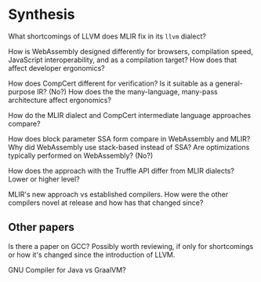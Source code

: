# Synthesis

What shortcomings of LLVM does MLIR fix in its `llvm` dialect?

How is WebAssembly designed differently for browsers, compilation speed,
JavaScript interoperability, and as a compilation target? How does that affect
developer ergonomics?

How does CompCert different for verification? Is it suitable as a
general-purpose IR? (No?) How does the the many-language, many-pass architecture
affect ergonomics?

How do the MLIR dialect and CompCert intermediate language approaches compare?

How does block parameter SSA form compare in WebAssembly and MLIR? Why did
WebAssembly use stack-based instead of SSA? Are optimizations typically
performed on WebAssembly? (No?)

How does the approach with the Truffle API differ from MLIR dialects? Lower or
higher level?

MLIR's new approach vs established compilers. How were the other compilers novel
at release and how has that changed since?

## Other papers

Is there a paper on GCC? Possibly worth reviewing, if only for shortcomings or
how it's changed since the introduction of LLVM.

GNU Compiler for Java vs GraalVM?
